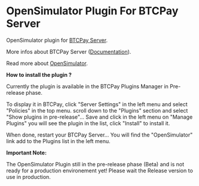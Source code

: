 # OpenSimulator Plugin For BTCPay Server  

OpenSimulator plugin for [BTCPay Server](https://github.com/btcpayserver).

More infos about BTCPay Server ([Documentation](https://docs.btcpayserver.org/)).

Read more about [OpenSimulator](http://opensimulator.org/wiki/Main_Page).

<b>How to install the plugin ?</b>

Currently the plugin is available in the BTCPay Plugins Manager in Pre-release phase.

To display it in BTCPay, click "Server Settings" in the left menu and select "Policies" in the top menu. scroll down to the "Plugins" section and select "Show plugins in pre-release"... Save and click in the left menu on "Manage Plugins" you will see the plugin in the list, click "Install" to install it.

When done, restart your BTCPay Server... You will find the "OpenSimulator" link add to the Plugins list in the left menu.

<b>Important Note:</b>

The OpenSimulator Plugin still in the pre-release phase (Beta) and is not ready for a production environement yet! Please wait the Release version to use in production.
